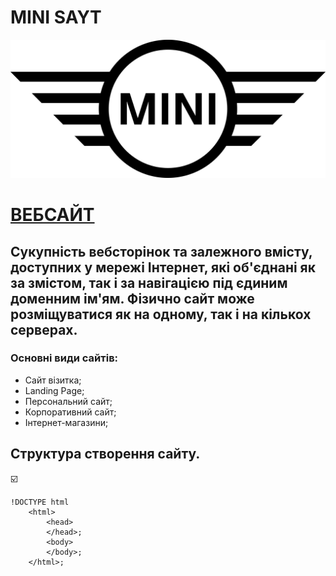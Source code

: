 # MINI SAYT
![Alt text](image.png)
# [ВЕБСАЙТ](https://uk.wikipedia.org/wiki/%D0%92%D0%B5%D0%B1%D1%81%D0%B0%D0%B9%D1%82)
## Cукупність вебсторінок та залежного вмісту, доступних у мережі Інтернет, які об'єднані як за змістом, так і за навігацією під єдиним доменним ім'ям. Фізично сайт може розміщуватися як на одному, так і на кількох серверах.
### Основні види сайтів:
- Сайт візитка; 
- Landing Page; 
- Персональний сайт; 
- Корпоративний сайт;
- Інтернет-магазини;

## Структура створення сайту. 
:ballot_box_with_check:
```
!DOCTYPE html
    <html>
        <head>
        </head>;
        <body>
        </body>;
    </html>;
```

